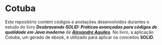 # Cotuba
Este repositório contém códigos e anotações desenvolvidos durantes o estudo do livro ***Desbravando SOLID: Práticas avançadas para códigos de qualidade em Java moderno*** de [***Alexandre Aquiles***](https://github.com/alexandreaquiles/desbravando-solid). 
No livro, a aplicação Cotuba, um gerado de ebook, é utilizado para aplicar os conceitos **SOLID**.

